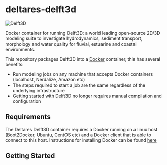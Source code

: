 # deltares-delft3d
![Delft3D](http://walrus.wr.usgs.gov/coastal_processes/sfbaycoastalsys/sfbight/images/NestedGrid.jpg "Delft3D")

Docker container for running Delft3D: a world leading open-source 2D/3D modeling suite to investigate hydrodynamics, sediment transport, morphology and water quality for fluvial, estuarine and coastal environments. 

This repository packages Delft3D into a [Docker](https://www.docker.com/) container, this has several benefits:

- Run modeling jobs on any machine that accepts Docker containers (localhost, Nerdalize, Amazon etc)
- The steps required to start a job are the same regardless of the underlying infrastructure
- Getting started with Delft3D no longer requires manual compilation and configuration 

## Requirements
The Deltares Delft3D container requires a Docker running on a linux host (Boot2Docker, Ubuntu, CentOS etc) and a Docker client that is able to connect to this host. Instructions for installing Docker can be found [here](https://docs.docker.com/installation/)

## Getting Started
